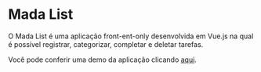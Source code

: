 # Mada List

O Mada List é uma aplicação front-ent-only desenvolvida em Vue.js na qual é possível registrar, categorizar, completar e deletar tarefas.

Você pode conferir uma demo da aplicação clicando [aqui](https://youtu.be/eQRd1r1Vhmc).

